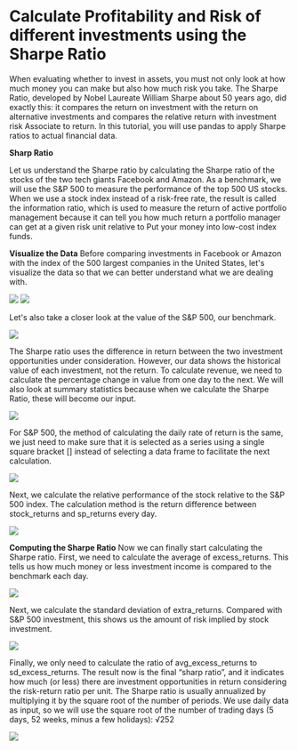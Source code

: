 # Calculate Profitability and Risk of different investments using the Sharpe Ratio 
When evaluating whether to invest in assets, you must not only look at how much money you can make but also how much risk you take. The Sharpe Ratio, developed by Nobel Laureate William Sharpe about 50 years ago, did exactly this: it compares the return on investment with the return on alternative investments and compares the relative return with investment risk Associate to return. In this tutorial, you will use pandas to apply Sharpe ratios to actual financial data.

**Sharp Ratio**

Let us understand the Sharpe ratio by calculating the Sharpe ratio of the stocks of the two tech giants Facebook and Amazon. As a benchmark, we will use the S&P 500 to measure the performance of the top 500 US stocks. When we use a stock index instead of a risk-free rate, the result is called the information ratio, which is used to measure the return of active portfolio management because it can tell you how much return a portfolio manager can get at a given risk unit relative to Put your money into low-cost index funds.

**Visualize the Data**
Before comparing investments in Facebook or Amazon with the index of the 500 largest companies in the United States, let's visualize the data so that we can better understand what we are dealing with.

![](Graphs/Daily-Prices2.png)
![](Graphs/Daily-Prices.png)

Let's also take a closer look at the value of the S&P 500, our benchmark.

![](Graphs/benchmark-data.png)

The Sharpe ratio uses the difference in return between the two investment opportunities under consideration.
However, our data shows the historical value of each investment, not the return. To calculate revenue, we need to calculate the percentage change in value from one day to the next. We will also look at summary statistics because when we calculate the Sharpe Ratio, these will become our input.

![](Graphs/Stock-returns.png)

For S&P 500, the method of calculating the daily rate of return is the same, we just need to make sure that it is selected as a series using a single square bracket [] instead of selecting a data frame to facilitate the next calculation.

![](Graphs/sp-returns.png)

Next, we calculate the relative performance of the stock relative to the S&P 500 index. The calculation method is the return difference between stock_returns and sp_returns every day.

![](Graphs/excess-returns.png)

**Computing the Sharpe Ratio**
Now we can finally start calculating the Sharpe ratio. First, we need to calculate the average of excess_returns. This tells us how much money or less investment income is compared to the benchmark each day.

![](Graphs/avg-excess-return.png)

Next, we calculate the standard deviation of extra_returns. Compared with S&P 500 investment, this shows us the amount of risk implied by stock investment.

![](Graphs/sd-excess-return.png)

Finally, we only need to calculate the ratio of avg_excess_returns to sd_excess_returns. The result now is the final “sharp ratio”, and it indicates how much (or less) there are investment opportunities in return considering the risk-return ratio per unit.
The Sharpe ratio is usually annualized by multiplying it by the square root of the number of periods. We use daily data as input, so we will use the square root of the number of trading days (5 days, 52 weeks, minus a few holidays): √252

![](Graphs/annual-sharp-ratio.png)
